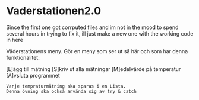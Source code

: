 # Vaderstationen2.0
Since the first one got corrputed files and im not in the mood to spend several hours in trying to fix it, ill just make a new one with the working code in here

Väderstationens meny. Gör en meny som ser ut så här och som har denna funktionalitet:

[L]ägg till mätning
[S]kriv ut alla mätningar
[M]edelvärde på temperatur
[A]vsluta programmet

    Varje tempraturmätning ska sparas i en Lista.
    Denna övning ska också använda sig av try & catch

